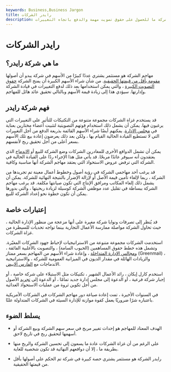 ```yaml
---
keywords: Business,Business Jargon
title: رايدر الشركات
description: رايدر الشركة هو مستثمر يشتري عددًا كبيرًا من الأسهم في شركة ما للحصول على حقوق تصويت مهمة والدفع باتجاه التغييرات.
---
```


# رايدر الشركات
## ما هي شركة رايدر؟

مهاجم الشركة هو مستثمر يشتري عددًا كبيرًا من الأسهم في شركة يبدو أن أصولها [مقومة بأقل من قيمتها الحقيقية](/undervalued). من شأن شراء الأسهم الكبيرة أن يمنح الشركة [حقوق التصويت الكبيرة](/votingright) ، والتي يمكن استخدامها بعد ذلك لدفع التغييرات في قيادة الشركة وإدارتها. سيؤدي هذا إلى زيادة قيمة الأسهم وبالتالي تحقيق عائد هائل للمهاجم.

## فهم شركة رايدر

قد يستخدم غزاة الشركات مجموعة متنوعة من التكتيكات للتأثير على التغييرات التي يرغبون فيها. يمكن أن يشمل ذلك استخدام قوتهم التصويتية لتثبيت أعضاء مختارين بعناية في [مجلس الإدارة](/boardofdirectors). يمكنهم أيضًا شراء الأسهم القائمة بذريعة الدفع من أجل التغييرات التي لا تستطيع القيادة الحالية القيام بها ، ولكن بعد ذلك يعرضون إعادة بيع تلك الأسهم بسعر أعلى من أجل تحقيق ربح لأنفسهم.

يمكن أن تشمل الدوافع الأخرى للمغادرين الشركات وضع الشركة للبيع أو [الاندماج](/merger) الذي يعتقدون أنه سيوفر عائدًا مربحًا. قد يأتي مثل هذا الإجراء ردًا على القيادة الحالية في الشركة التي ترفض عروض الاستحواذ التي يعتقد مهاجم الشركة أنها مناسبة وكافية.

قد يرغب أحد مهاجمي الشركة في رؤية أصول وخطوط أعمال معينة تم تجريدها من الشركة ، ربما لإلغاء تأمين قيمة الأصل أو لإزالة الإضرار بالنتيجة النهائية للشركة. يمكن أن يشمل ذلك إلغاء المكاتب ومرافق الإنتاج التي تكون صيانتها مكلفة. قد يرغب مهاجم الشركة ببساطة في تقليل عدد موظفي الشركة كوسيلة لزيادة ربحيتها ، والتي بدورها يمكن أن تكون خطوة نحو إعداد الشركة للبيع.

## إعتبارات خاصة

قد يُنظر إلى تصرفات ونوايا شركة مغيرة على أنها مزعجة من منظور الإدارة الحالية ، حيث تحاول الشركة مواصلة ممارسة الأعمال التجارية بينما تواجه تحديات للسيطرة من غزاة الشركات.

استخدمت الشركات مجموعة متنوعة من الاستراتيجيات لإحباط جهود الشركات المغيّرة. وتشمل هذه خطط حقوق المساهمين (الحبوب السامة) ، والتصويت بالأغلبية الفائقة ، [ومجالس الإدارة المتداخلة](/staggered-board) ، وإعادة شراء الأسهم من المهاجم بسعر ممتاز (Greenmail) ، والزيادات الهائلة في مقدار الديون في الميزانية العمومية للشركة ، والاستراتيجية الاندماجات مع [الفارس الابيض](/whiteknight).

استخدم كارل إيكان ، رائد الأعمال الشهير ، تكتيكات مثل الاستيلاء على شركة خاصة ، أو إجبار شركة فرعية ، أو الدعوة إلى مجلس إدارة جديد تمامًا ، أو الدعوة إلى [تجريد](/divestiture) الأصول من أجل تكوين ثروة من عمليات الاستحواذ العدائية.

في السنوات الأخيرة ، تمت إعادة صياغة دور مهاجم الشركات في الشركات الأمريكية باعتباره شرًا ضروريًا يعمل كقوة موازنة للإدارة السيئة في الشركات المتداولة علنًا.

## يسلط الضوء

- الهدف المعتاد للمهاجم هو إحداث تغيير مربح في سعر سهم الشركة وبيع الشركة أو أسهمها لتحقيق ربح في تاريخ لاحق.

- على الرغم من أن غزاة الشركات عادة ما يسعون إلى تحسين الشركة والربح منها بطريقة ما ، إلا أن دوافعهم النهائية قد تكون شخصية للغاية.

- رايدر الشركة هو مستثمر يشتري حصة كبيرة في شركة تم الحكم على أصولها بأقل من قيمتها الحقيقية.

